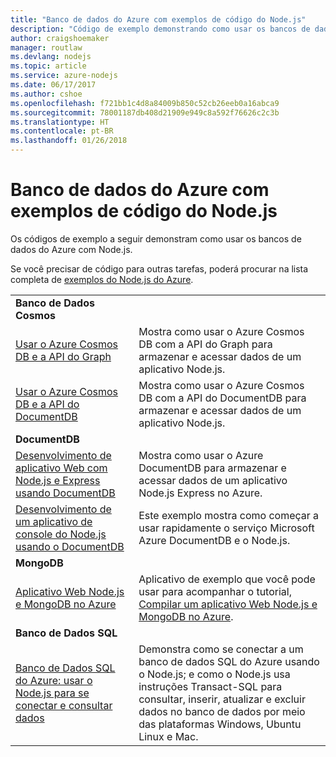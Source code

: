 ```yaml
---
title: "Banco de dados do Azure com exemplos de código do Node.js"
description: "Código de exemplo demonstrando como usar os bancos de dados do Azure com Node.js."
author: craigshoemaker
manager: routlaw
ms.devlang: nodejs
ms.topic: article
ms.service: azure-nodejs
ms.date: 06/17/2017
ms.author: cshoe
ms.openlocfilehash: f721bb1c4d8a84009b850c52cb26eeb0a16abca9
ms.sourcegitcommit: 78001187db408d21909e949c8a592f76626c2c3b
ms.translationtype: HT
ms.contentlocale: pt-BR
ms.lasthandoff: 01/26/2018
---
```

# <a name="azure-databases-with-nodejs-code-samples"></a>Banco de dados do Azure com exemplos de código do Node.js

Os códigos de exemplo a seguir demonstram como usar os bancos de dados do Azure com Node.js.

Se você precisar de código para outras tarefas, poderá procurar na lista completa de [exemplos do Node.js do Azure](https://azure.microsoft.com/resources/samples/?term=nodejs).

| | |
|---|---|
| **Banco de Dados Cosmos** ||
| [Usar o Azure Cosmos DB e a API do Graph](https://azure.microsoft.com/resources/samples/azure-cosmos-db-graph-nodejs-getting-started/) | Mostra como usar o Azure Cosmos DB com a API do Graph para armazenar e acessar dados de um aplicativo Node.js. |
| [Usar o Azure Cosmos DB e a API do DocumentDB](https://azure.microsoft.com/resources/samples/azure-cosmos-db-documentdb-nodejs-getting-started/) | Mostra como usar o Azure Cosmos DB com a API do DocumentDB para armazenar e acessar dados de um aplicativo Node.js. |
| **DocumentDB** ||
| [Desenvolvimento de aplicativo Web com Node.js e Express usando DocumentDB](https://azure.microsoft.com/resources/samples/documentdb-node-todo-app/) | Mostra como usar o Azure DocumentDB para armazenar e acessar dados de um aplicativo Node.js Express no Azure. |
| [Desenvolvimento de um aplicativo de console do Node.js usando o DocumentDB](https://azure.microsoft.com/resources/samples/documentdb-node-getting-started/) | Este exemplo mostra como começar a usar rapidamente o serviço Microsoft Azure DocumentDB e o Node.js. |
| **MongoDB** ||
| [Aplicativo Web Node.js e MongoDB no Azure](https://azure.microsoft.com/resources/samples/meanjs/) | Aplicativo de exemplo que você pode usar para acompanhar o tutorial, [Compilar um aplicativo Web Node.js e MongoDB no Azure](http://docs.microsoft.com/azure/app-service-web/app-service-web-tutorial-nodejs-mongodb-app?toc=/azure/node/toc.json&bc=/azure/node/toc.json). |
| **Banco de Dados SQL** ||
| [Banco de Dados SQL do Azure: usar o Node.js para se conectar e consultar dados](https://docs.microsoft.com/azure/sql-database/sql-database-connect-query-nodejs) | Demonstra como se conectar a um banco de dados SQL do Azure usando o Node.js; e como o Node.js usa instruções Transact-SQL para consultar, inserir, atualizar e excluir dados no banco de dados por meio das plataformas Windows, Ubuntu Linux e Mac. |